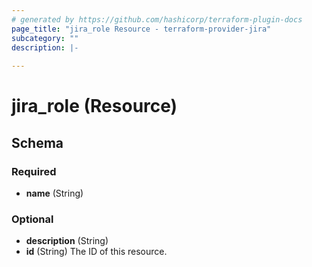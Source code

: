 ```yaml
---
# generated by https://github.com/hashicorp/terraform-plugin-docs
page_title: "jira_role Resource - terraform-provider-jira"
subcategory: ""
description: |-
  
---
```


# jira_role (Resource)





<!-- schema generated by tfplugindocs -->
## Schema

### Required

- **name** (String)

### Optional

- **description** (String)
- **id** (String) The ID of this resource.


